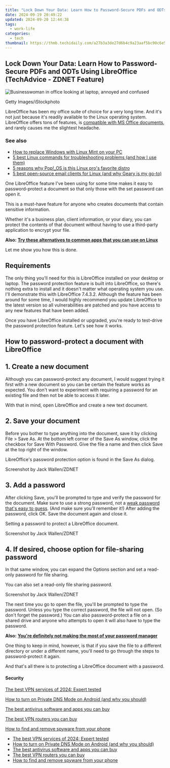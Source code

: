 ```yaml
---
title: "Lock Down Your Data: Learn How to Password-Secure PDFs and ODTs Using LibreOffice (TechAdvice - ZDNET Feature)"
date: 2024-09-19 20:49:22
updated: 2024-09-20 12:44:38
tags:
  - work-life
categories:
  - tech
thumbnail: https://thmb.techidaily.com/a27b3a3de27d6b4c9a23aaf5bc90c6e51b30c3f5343bae186756d50b06815cf1.jpg
---
```


## Lock Down Your Data: Learn How to Password-Secure PDFs and ODTs Using LibreOffice (TechAdvice - ZDNET Feature)

![Businesswoman in office looking at laptop, annoyed and confused](https://www.zdnet.com/a/img/resize/6e0dcf4d8694e4c1651da3037acc62a978bdc3ae/2020/10/30/388263c2-6ef9-4278-ada2-3bd0a5d26e0d/istock-11296385861.jpg?auto=webp&width=1280)

Getty Images/iStockphoto

LibreOffice has been my office suite of choice for a very long time. And it's not just because it's readily available to the Linux operating system. LibreOffice offers tons of features, is [compatible with MS Office documents](https://www.zdnet.com/home-and-office/work-life/how-to-configure-libreoffice-to-default-to-ms-office-file-formats/), and rarely causes me the slightest headache.

### See also

* [How to replace Windows with Linux Mint on your PC](https://www.zdnet.com/article/how-to-replace-windows-with-linux-mint-on-your-pc/)
* [5 best Linux commands for troubleshooting problems (and how I use them)](https://www.zdnet.com/article/5-best-linux-commands-for-troubleshooting-problems-and-how-i-use-them/)
* [5 reasons why Pop!\_OS is this Linux pro's favorite distro](https://www.zdnet.com/article/5-reasons-why-pop-os-is-this-linux-pros-favorite-distro/)
* [5 best open-source email clients for Linux (and why Geary is my go-to)](https://www.zdnet.com/article/5-best-open-source-email-clients-for-linux-and-why-geary-is-my-go-to/)

One LibreOffice feature I've been using for some time makes it easy to password-protect a document so that only those with the set password can open it. 

This is a must-have feature for anyone who creates documents that contain sensitive information.

Whether it's a business plan, client information, or your diary, you can protect the contents of that document without having to use a third-party application to encrypt your file. 

**Also:** [**Try these alternatives to common apps that you can use on Linux**](https://www.zdnet.com/article/linux-app-equivalents-for-those-interested-in-making-the-jump/)

Let me show you how this is done.

## Requirements

The only thing you'll need for this is LibreOffice installed on your desktop or laptop. The password protection feature is built into LibreOffice, so there's nothing extra to install and it doesn't matter what operating system you use. I'll demonstrate this with LibreOffice 7.4.3.2\. Although the feature has been around for some time, I would highly recommend you update LibreOffice to the latest version so all vulnerabilities are patched and you have access to any new features that have been added.

Once you have LibreOffice installed or upgraded, you're ready to test-drive the password protection feature. Let's see how it works.

## How to password-protect a document with LibreOffice

## 1\. Create a new document

Although you can password-protect any document, I would suggest trying it first with a new document so you can be certain the feature works as expected. You don't want to experiment with requiring a password for an existing file and then not be able to access it later.

With that in mind, open LibreOffice and create a new text document.

## 2\. Save your document

Before you bother to type anything into the document, save it by clicking File > Save As. At the bottom left corner of the Save As window, click the checkbox for Save With Password. Give the file a name and then click Save at the top right of the window. 

LibreOffice's password protection option is found in the Save As dialog.

Screenshot by Jack Wallen/ZDNET

## 3\. Add a password

After clicking Save, you'll be prompted to type and verify the password for the document. Make sure to use a strong password, not a [weak password that's easy to guess](https://www.zdnet.com/article/dont-use-these-passwords-these-are-the-most-popular-log-in-details-found-for-sale-online/). (And make sure you'll remember it!) After adding the password, click OK. Save the document again and close it.

Setting a password to protect a LibreOffice document.

Screenshot by Jack Wallen/ZDNET

## 4\. If desired, choose option for file-sharing password

In that same window, you can expand the Options section and set a read-only password for file sharing. 

You can also set a read-only file sharing password.

Screenshot by Jack Wallen/ZDNET

The next time you go to open the file, you'll be prompted to type the password. Unless you type the correct password, the file will not open. (So don't forget the password.) You can also password-protect a file on a shared drive and anyone who attempts to open it will also have to type the password. 

**Also:** [**You're definitely not making the most of your password manager**](https://www.zdnet.com/article/youre-definitely-not-making-the-most-of-your-password-manager/)

One thing to keep in mind, however, is that if you save the file to a different directory or under a different name, you'll need to go through the steps to password-protect it again. 

And that's all there is to protecting a LibreOffice document with a password.

#### Security

[The best VPN services of 2024: Expert tested](https://www.zdnet.com/article/best-vpn/ "The best VPN services of 2024: Expert tested")

[How to turn on Private DNS Mode on Android (and why you should)](https://www.zdnet.com/article/how-to-turn-on-private-dns-mode-on-android-and-why-you-should/ "How to turn on Private DNS Mode on Android (and why you should)")

[The best antivirus software and apps you can buy](https://www.zdnet.com/article/best-antivirus/ "The best antivirus software and apps you can buy")

[The best VPN routers you can buy](https://www.zdnet.com/article/best-vpn-router/ "The best VPN routers you can buy")

[How to find and remove spyware from your phone](https://www.zdnet.com/article/how-to-find-and-remove-spyware-from-your-phone/ "How to find and remove spyware from your phone")

* [The best VPN services of 2024: Expert tested](https://www.zdnet.com/article/best-vpn/ "The best VPN services of 2024: Expert tested")
* [How to turn on Private DNS Mode on Android (and why you should)](https://www.zdnet.com/article/how-to-turn-on-private-dns-mode-on-android-and-why-you-should/ "How to turn on Private DNS Mode on Android (and why you should)")
* [The best antivirus software and apps you can buy](https://www.zdnet.com/article/best-antivirus/ "The best antivirus software and apps you can buy")
* [The best VPN routers you can buy](https://www.zdnet.com/article/best-vpn-router/ "The best VPN routers you can buy")
* [How to find and remove spyware from your phone](https://www.zdnet.com/article/how-to-find-and-remove-spyware-from-your-phone/ "How to find and remove spyware from your phone")

<ins class="adsbygoogle"
     style="display:block"
     data-ad-format="autorelaxed"
     data-ad-client="ca-pub-7571918770474297"
     data-ad-slot="1223367746"></ins>



<ins class="adsbygoogle"
     style="display:block"
     data-ad-client="ca-pub-7571918770474297"
     data-ad-slot="8358498916"
     data-ad-format="auto"
     data-full-width-responsive="true"></ins>
